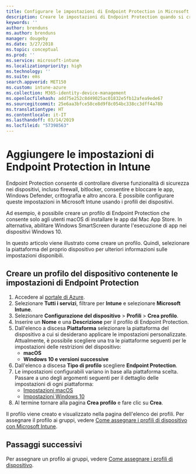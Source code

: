 ```yaml
---
title: Configurare le impostazioni di Endpoint Protection in Microsoft Intune - Azure | Microsoft Docs
description: Creare le impostazioni di Endpoint Protection quando si crea un profilo del dispositivo macOS o Windows 10 in Microsoft Intune.
keywords: ''
author: brenduns
ms.author: brenduns
manager: dougeby
ms.date: 3/27/2018
ms.topic: conceptual
ms.prod: ''
ms.service: microsoft-intune
ms.localizationpriority: high
ms.technology: ''
ms.suite: ems
search.appverid: MET150
ms.custom: intune-azure
ms.collection: M365-identity-device-management
ms.openlocfilehash: add75e252c8d49025ac01832e5fb12afea9ede67
ms.sourcegitcommit: 25e6aa3bfce58ce8d9f8c054bc338cc3dff4a78b
ms.translationtype: HT
ms.contentlocale: it-IT
ms.lasthandoff: 03/14/2019
ms.locfileid: "57398563"
---
```

# <a name="add-endpoint-protection-settings-in-intune"></a>Aggiungere le impostazioni di Endpoint Protection in Intune

Endpoint Protection consente di controllare diverse funzionalità di sicurezza nei dispositivi, incluso firewall, bitlocker, consentire e bloccare le app, Windows Defender, crittografia e altro ancora. È possibile configurare queste impostazioni in Microsoft Intune usando i profili dei dispositivi.

Ad esempio, è possibile creare un profilo di Endpoint Protection che consente solo agli utenti macOS di installare le app dal Mac App Store. In alternativa, abilitare Windows SmartScreen durante l'esecuzione di app nei dispositivi Windows 10.

In questo articolo viene illustrato come creare un profilo. Quindi, selezionare la piattaforma del proprio dispositivo per ulteriori informazioni sulle impostazioni disponibili.

## <a name="create-a-device-profile-containing-endpoint-protection-settings"></a>Creare un profilo del dispositivo contenente le impostazioni di Endpoint Protection

1. Accedere al [portale di Azure](https://portal.azure.com).
2. Selezionare **Tutti i servizi**, filtrare per **Intune** e selezionare **Microsoft Intune**.
3. Selezionare **Configurazione del dispositivo** > **Profili** > **Crea profilo**.
4. Inserire un **Nome** e una **Descrizione** per il profilo di Endpoint Protection.
5. Dall'elenco a discesa **Piattaforma** selezionare la piattaforma del dispositivo a cui si desiderano applicare le impostazioni personalizzate. Attualmente, è possibile scegliere una tra le piattaforme seguenti per le impostazioni delle restrizioni del dispositivo:
   - **macOS**
   - **Windows 10 e versioni successive**
6. Dall'elenco a discesa **Tipo di profilo** scegliere **Endpoint Protection**. 
7. Le impostazioni configurabili variano in base alla piattaforma scelta. Passare a uno degli argomenti seguenti per il dettaglio delle impostazioni di ogni piattaforma:
   - [Impostazioni macOS](endpoint-protection-macos.md)
   - [Impostazioni Windows 10](endpoint-protection-windows-10.md)
8. Al termine tornare alla pagina **Crea profilo** e fare clic su **Crea**.

Il profilo viene creato e visualizzato nella pagina dell'elenco dei profili. Per assegnare il profilo ai gruppi, vedere [Come assegnare i profili di dispositivo con Microsoft Intune](device-profile-assign.md).

## <a name="next-steps"></a>Passaggi successivi
Per assegnare un profilo ai gruppi, vedere [Come assegnare i profili di dispositivo](device-profile-assign.md).
